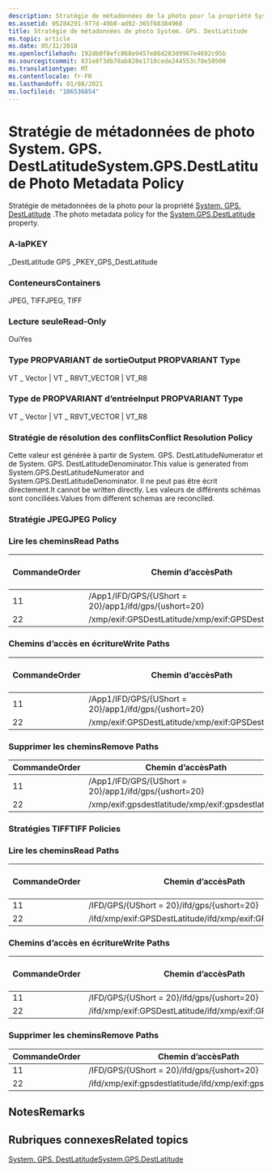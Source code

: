 ```yaml
---
description: Stratégie de métadonnées de la photo pour la propriété System. GPS. DestLatitude.
ms.assetid: 05284291-977d-49b8-ad92-365f68384960
title: Stratégie de métadonnées de photo System. GPS. DestLatitude
ms.topic: article
ms.date: 05/31/2018
ms.openlocfilehash: 192db0f8efc868e9457e86d283d9967e4692c95b
ms.sourcegitcommit: 831e8f3db78ab820e1710cede244553c70e50500
ms.translationtype: MT
ms.contentlocale: fr-FR
ms.lasthandoff: 01/08/2021
ms.locfileid: "106536854"
---
```

# <a name="systemgpsdestlatitude-photo-metadata-policy"></a><span data-ttu-id="724a8-103">Stratégie de métadonnées de photo System. GPS. DestLatitude</span><span class="sxs-lookup"><span data-stu-id="724a8-103">System.GPS.DestLatitude Photo Metadata Policy</span></span>

<span data-ttu-id="724a8-104">Stratégie de métadonnées de la photo pour la propriété [System. GPS. DestLatitude](../properties/props-system-gps-destlatitude.md) .</span><span class="sxs-lookup"><span data-stu-id="724a8-104">The photo metadata policy for the [System.GPS.DestLatitude](../properties/props-system-gps-destlatitude.md) property.</span></span>

### <a name="pkey"></a><span data-ttu-id="724a8-105">A-la</span><span class="sxs-lookup"><span data-stu-id="724a8-105">PKEY</span></span>

<span data-ttu-id="724a8-106">\_DestLatitude GPS \_</span><span class="sxs-lookup"><span data-stu-id="724a8-106">PKEY\_GPS\_DestLatitude</span></span>

### <a name="containers"></a><span data-ttu-id="724a8-107">Conteneurs</span><span class="sxs-lookup"><span data-stu-id="724a8-107">Containers</span></span>

<span data-ttu-id="724a8-108">JPEG, TIFF</span><span class="sxs-lookup"><span data-stu-id="724a8-108">JPEG, TIFF</span></span>

### <a name="read-only"></a><span data-ttu-id="724a8-109">Lecture seule</span><span class="sxs-lookup"><span data-stu-id="724a8-109">Read-Only</span></span>

<span data-ttu-id="724a8-110">Oui</span><span class="sxs-lookup"><span data-stu-id="724a8-110">Yes</span></span>

### <a name="output-propvariant-type"></a><span data-ttu-id="724a8-111">Type PROPVARIANT de sortie</span><span class="sxs-lookup"><span data-stu-id="724a8-111">Output PROPVARIANT Type</span></span>

<span data-ttu-id="724a8-112">VT \_ Vector \| VT \_ R8</span><span class="sxs-lookup"><span data-stu-id="724a8-112">VT\_VECTOR \| VT\_R8</span></span>

### <a name="input-propvariant-type"></a><span data-ttu-id="724a8-113">Type de PROPVARIANT d’entrée</span><span class="sxs-lookup"><span data-stu-id="724a8-113">Input PROPVARIANT Type</span></span>

<span data-ttu-id="724a8-114">VT \_ Vector \| VT \_ R8</span><span class="sxs-lookup"><span data-stu-id="724a8-114">VT\_VECTOR \| VT\_R8</span></span>

### <a name="conflict-resolution-policy"></a><span data-ttu-id="724a8-115">Stratégie de résolution des conflits</span><span class="sxs-lookup"><span data-stu-id="724a8-115">Conflict Resolution Policy</span></span>

<span data-ttu-id="724a8-116">Cette valeur est générée à partir de System. GPS. DestLatitudeNumerator et de System. GPS. DestLatitudeDenominator.</span><span class="sxs-lookup"><span data-stu-id="724a8-116">This value is generated from System.GPS.DestLatitudeNumerator and System.GPS.DestLatitudeDenominator.</span></span> <span data-ttu-id="724a8-117">Il ne peut pas être écrit directement.</span><span class="sxs-lookup"><span data-stu-id="724a8-117">It cannot be written directly.</span></span> <span data-ttu-id="724a8-118">Les valeurs de différents schémas sont conciliées.</span><span class="sxs-lookup"><span data-stu-id="724a8-118">Values from different schemas are reconciled.</span></span>

### <a name="jpeg-policy"></a><span data-ttu-id="724a8-119">Stratégie JPEG</span><span class="sxs-lookup"><span data-stu-id="724a8-119">JPEG Policy</span></span>

### <a name="read-paths"></a><span data-ttu-id="724a8-120">Lire les chemins</span><span class="sxs-lookup"><span data-stu-id="724a8-120">Read Paths</span></span>



| <span data-ttu-id="724a8-121">Commande</span><span class="sxs-lookup"><span data-stu-id="724a8-121">Order</span></span> | <span data-ttu-id="724a8-122">Chemin d’accès</span><span class="sxs-lookup"><span data-stu-id="724a8-122">Path</span></span>                      | <span data-ttu-id="724a8-123">Format de disque</span><span class="sxs-lookup"><span data-stu-id="724a8-123">Disk Format</span></span> |
|-------|---------------------------|-------------|
| <span data-ttu-id="724a8-124">1</span><span class="sxs-lookup"><span data-stu-id="724a8-124">1</span></span>     | <span data-ttu-id="724a8-125">/App1/IFD/GPS/{UShort = 20}</span><span class="sxs-lookup"><span data-stu-id="724a8-125">/app1/ifd/gps/{ushort=20}</span></span> |             |
| <span data-ttu-id="724a8-126">2</span><span class="sxs-lookup"><span data-stu-id="724a8-126">2</span></span>     | <span data-ttu-id="724a8-127">/xmp/exif:GPSDestLatitude</span><span class="sxs-lookup"><span data-stu-id="724a8-127">/xmp/exif:GPSDestLatitude</span></span> |             |



 

### <a name="write-paths"></a><span data-ttu-id="724a8-128">Chemins d’accès en écriture</span><span class="sxs-lookup"><span data-stu-id="724a8-128">Write Paths</span></span>



| <span data-ttu-id="724a8-129">Commande</span><span class="sxs-lookup"><span data-stu-id="724a8-129">Order</span></span> | <span data-ttu-id="724a8-130">Chemin d’accès</span><span class="sxs-lookup"><span data-stu-id="724a8-130">Path</span></span>                      | <span data-ttu-id="724a8-131">Format de disque</span><span class="sxs-lookup"><span data-stu-id="724a8-131">Disk Format</span></span> |
|-------|---------------------------|-------------|
| <span data-ttu-id="724a8-132">1</span><span class="sxs-lookup"><span data-stu-id="724a8-132">1</span></span>     | <span data-ttu-id="724a8-133">/App1/IFD/GPS/{UShort = 20}</span><span class="sxs-lookup"><span data-stu-id="724a8-133">/app1/ifd/gps/{ushort=20}</span></span> |             |
| <span data-ttu-id="724a8-134">2</span><span class="sxs-lookup"><span data-stu-id="724a8-134">2</span></span>     | <span data-ttu-id="724a8-135">/xmp/exif:GPSDestLatitude</span><span class="sxs-lookup"><span data-stu-id="724a8-135">/xmp/exif:GPSDestLatitude</span></span> |             |



 

### <a name="remove-paths"></a><span data-ttu-id="724a8-136">Supprimer les chemins</span><span class="sxs-lookup"><span data-stu-id="724a8-136">Remove Paths</span></span>



| <span data-ttu-id="724a8-137">Commande</span><span class="sxs-lookup"><span data-stu-id="724a8-137">Order</span></span> | <span data-ttu-id="724a8-138">Chemin d’accès</span><span class="sxs-lookup"><span data-stu-id="724a8-138">Path</span></span>                      |
|-------|---------------------------|
| <span data-ttu-id="724a8-139">1</span><span class="sxs-lookup"><span data-stu-id="724a8-139">1</span></span>     | <span data-ttu-id="724a8-140">/App1/IFD/GPS/{UShort = 20}</span><span class="sxs-lookup"><span data-stu-id="724a8-140">/app1/ifd/gps/{ushort=20}</span></span> |
| <span data-ttu-id="724a8-141">2</span><span class="sxs-lookup"><span data-stu-id="724a8-141">2</span></span>     | <span data-ttu-id="724a8-142">/xmp/exif:gpsdestlatitude</span><span class="sxs-lookup"><span data-stu-id="724a8-142">/xmp/exif:gpsdestlatitude</span></span> |



 

### <a name="tiff-policies"></a><span data-ttu-id="724a8-143">Stratégies TIFF</span><span class="sxs-lookup"><span data-stu-id="724a8-143">TIFF Policies</span></span>

### <a name="read-paths"></a><span data-ttu-id="724a8-144">Lire les chemins</span><span class="sxs-lookup"><span data-stu-id="724a8-144">Read Paths</span></span>



| <span data-ttu-id="724a8-145">Commande</span><span class="sxs-lookup"><span data-stu-id="724a8-145">Order</span></span> | <span data-ttu-id="724a8-146">Chemin d’accès</span><span class="sxs-lookup"><span data-stu-id="724a8-146">Path</span></span>                          | <span data-ttu-id="724a8-147">Format de disque</span><span class="sxs-lookup"><span data-stu-id="724a8-147">Disk Format</span></span> |
|-------|-------------------------------|-------------|
| <span data-ttu-id="724a8-148">1</span><span class="sxs-lookup"><span data-stu-id="724a8-148">1</span></span>     | <span data-ttu-id="724a8-149">/IFD/GPS/{UShort = 20}</span><span class="sxs-lookup"><span data-stu-id="724a8-149">/ifd/gps/{ushort=20}</span></span>          |             |
| <span data-ttu-id="724a8-150">2</span><span class="sxs-lookup"><span data-stu-id="724a8-150">2</span></span>     | <span data-ttu-id="724a8-151">/ifd/xmp/exif:GPSDestLatitude</span><span class="sxs-lookup"><span data-stu-id="724a8-151">/ifd/xmp/exif:GPSDestLatitude</span></span> |             |



 

### <a name="write-paths"></a><span data-ttu-id="724a8-152">Chemins d’accès en écriture</span><span class="sxs-lookup"><span data-stu-id="724a8-152">Write Paths</span></span>



| <span data-ttu-id="724a8-153">Commande</span><span class="sxs-lookup"><span data-stu-id="724a8-153">Order</span></span> | <span data-ttu-id="724a8-154">Chemin d’accès</span><span class="sxs-lookup"><span data-stu-id="724a8-154">Path</span></span>                          | <span data-ttu-id="724a8-155">Format de disque</span><span class="sxs-lookup"><span data-stu-id="724a8-155">Disk Format</span></span> |
|-------|-------------------------------|-------------|
| <span data-ttu-id="724a8-156">1</span><span class="sxs-lookup"><span data-stu-id="724a8-156">1</span></span>     | <span data-ttu-id="724a8-157">/IFD/GPS/{UShort = 20}</span><span class="sxs-lookup"><span data-stu-id="724a8-157">/ifd/gps/{ushort=20}</span></span>          |             |
| <span data-ttu-id="724a8-158">2</span><span class="sxs-lookup"><span data-stu-id="724a8-158">2</span></span>     | <span data-ttu-id="724a8-159">/ifd/xmp/exif:GPSDestLatitude</span><span class="sxs-lookup"><span data-stu-id="724a8-159">/ifd/xmp/exif:GPSDestLatitude</span></span> |             |



 

### <a name="remove-paths"></a><span data-ttu-id="724a8-160">Supprimer les chemins</span><span class="sxs-lookup"><span data-stu-id="724a8-160">Remove Paths</span></span>



| <span data-ttu-id="724a8-161">Commande</span><span class="sxs-lookup"><span data-stu-id="724a8-161">Order</span></span> | <span data-ttu-id="724a8-162">Chemin d’accès</span><span class="sxs-lookup"><span data-stu-id="724a8-162">Path</span></span>                          |
|-------|-------------------------------|
| <span data-ttu-id="724a8-163">1</span><span class="sxs-lookup"><span data-stu-id="724a8-163">1</span></span>     | <span data-ttu-id="724a8-164">/IFD/GPS/{UShort = 20}</span><span class="sxs-lookup"><span data-stu-id="724a8-164">/ifd/gps/{ushort=20}</span></span>          |
| <span data-ttu-id="724a8-165">2</span><span class="sxs-lookup"><span data-stu-id="724a8-165">2</span></span>     | <span data-ttu-id="724a8-166">/ifd/xmp/exif:gpsdestlatitude</span><span class="sxs-lookup"><span data-stu-id="724a8-166">/ifd/xmp/exif:gpsdestlatitude</span></span> |



 

## <a name="remarks"></a><span data-ttu-id="724a8-167">Notes</span><span class="sxs-lookup"><span data-stu-id="724a8-167">Remarks</span></span>

## <a name="related-topics"></a><span data-ttu-id="724a8-168">Rubriques connexes</span><span class="sxs-lookup"><span data-stu-id="724a8-168">Related topics</span></span>

<dl> <dt>

[<span data-ttu-id="724a8-169">System. GPS. DestLatitude</span><span class="sxs-lookup"><span data-stu-id="724a8-169">System.GPS.DestLatitude</span></span>](../properties/props-system-gps-destlatitude.md)
</dt> </dl>

 

 
